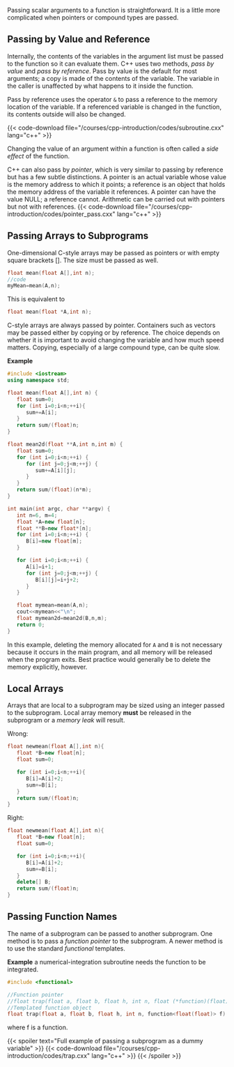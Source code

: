 Passing scalar arguments to a function is straightforward.  It is a little more complicated when pointers or compound types are passed.

## Passing by Value and Reference

Internally, the contents of the variables in the argument list must be passed to the function so it can evaluate them.  C++ uses two methods, _pass by value_ and _pass by reference_.  Pass by value is the default for most arguments; a copy is made of the contents of the variable.  The variable in the caller is unaffected by what happens to it inside the function.

Pass by reference uses the operator `&` to pass a reference to the memory location of the variable.  If a referenced variable is changed in the function, its contents outside will also be changed.

{{< code-download file="/courses/cpp-introduction/codes/subroutine.cxx" lang="c++" >}}

Changing the value of an argument within a function is often called a _side effect_ of the function.

C++ can also pass by _pointer_, which is very similar to passing by reference but has a few subtle distinctions.  A pointer is an actual variable whose value is the memory address to which it points; a reference is an object that holds the memory address of the variable it references.  A pointer can have the value NULL; a reference cannot.  Arithmetic can be carried out with pointers but not with references.
{{< code-download file="/courses/cpp-introduction/codes/pointer_pass.cxx" lang="c++" >}}

## Passing Arrays to Subprograms

One-dimensional C-style arrays may be passed as pointers or with empty square brackets [].  The size must be passed as well.
```c++
float mean(float A[],int n);
//code
myMean=mean(A,n);
```
This is equivalent to
```c++
float mean(float *A,int n);
```
C-style arrays are always passed by pointer.
Containers such as vectors may be passed either by copying or by reference.
The choice depends on whether it is important to avoid changing the variable and how much speed matters.  Copying, especially of a large compound type, can be quite slow.

**Example**
```c++
#include <iostream>
using namespace std;

float mean(float A[],int n) {
   float sum=0;
   for (int i=0;i<n;++i){
      sum+=A[i];
   }
   return sum/(float)n;
}

float mean2d(float **A,int n,int m) {
   float sum=0;
   for (int i=0;i<n;++i) {
      for (int j=0;j<m;++j) {
         sum+=A[i][j];
      }
   }
   return sum/(float)(n*m);
}

int main(int argc, char **argv) {
   int n=6, m=4;
   float *A=new float[n];
   float **B=new float*[n];
   for (int i=0;i<n;++i) {
      B[i]=new float[m];
   }

   for (int i=0;i<n;++i) {
      A[i]=i+1;
      for (int j=0;j<m;++j) {
         B[i][j]=i+j+2;
      }
   }

   float mymean=mean(A,n);
   cout<<mymean<<"\n";
   float mymean2d=mean2d(B,n,m);
   return 0;
}
```
In this example, deleting the memory allocated for `A` and `B` is not necessary because it occurs in the main program, and all memory will be released when the program exits.  Best practice would generally be to delete the memory explicitly, however.

## Local Arrays

Arrays that are local to a subprogram may be sized using an integer passed to the subprogram.
Local array memory __must__ be released in the subprogram or a _memory leak_ will result.

Wrong:
```c++
float newmean(float A[],int n){
   float *B=new float[n];
   float sum=0;

   for (int i=0;i<n;++i){
      B[i]=A[i]+2;
      sum+=B[i];
   }
   return sum/(float)n;
}
```
Right:
```c++
float newmean(float A[],int n){
   float *B=new float[n];
   float sum=0;

   for (int i=0;i<n;++i){
      B[i]=A[i]+2;
      sum+=B[i];
   }
   delete[] B;
   return sum/(float)n;
}
```

## Passing Function Names

The name of a subprogram can be passed to another subprogram.  One method is to pass a _function pointer_ to the subprogram.  A newer method is to use the standard _functional_ templates.  

**Example**
a numerical-integration subroutine needs the function to be integrated.
```c++
#include <functional>

//Function pointer
//float trap(float a, float b, float h, int n, float (*function)(float)) {
//Templated function object
float trap(float a, float b, float h, int n, function<float(float)> f) {
```
where f is a function.

{{< spoiler text="Full example of passing a subprogram as a dummy variable" >}}
{{< code-download file="/courses/cpp-introduction/codes/trap.cxx" lang="c++" >}}
{{< /spoiler >}}


